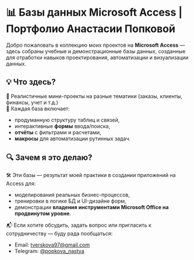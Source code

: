 # 📊 Базы данных Microsoft Access | Портфолио Анастасии Попковой

Добро пожаловать в коллекцию моих проектов на **Microsoft Access** — здесь собраны учебные и демонстрационные базы данных, созданные для отработки навыков проектирования, автоматизации и визуализации данных.

## 💡 Что здесь?

🔸 Реалистичные мини-проекты на разные тематики (заказы, клиенты, финансы, учет и т.д.)  
🔸 Каждая база включает:
- продуманную структуру таблиц и связей,
- интерактивные **формы** ввода/поиска,
- **отчёты** с фильтрами и расчетами,
- **макросы** для автоматизации рутинных задач.

## 🔍 Зачем я это делаю?

🛠 Эти базы — результат моей практики в создании приложений на Access для:
- моделирования реальных бизнес-процессов,
- тренировки в логике БД и UI-дизайне форм,
- демонстрации **владения инструментами Microsoft Office на продвинутом уровне**.

📬 Если хотите обсудить, задать вопрос или пригласить к сотрудничеству — буду рада пообщаться:

- Email: tverskova97@gmail.com  
- Telegram: [@popkova_nastya](https://t.me/popkova_nastya)
